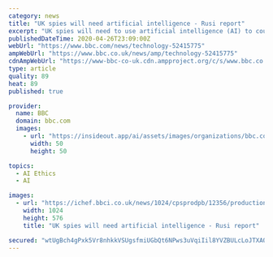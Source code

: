 ```yaml
---
category: news
title: "UK spies will need artificial intelligence - Rusi report"
excerpt: "UK spies will need to use artificial intelligence (AI) to counter a range of threats, an intelligence report says. Adversaries are likely to use the technology for attacks in cyberspace and on the political system,"
publishedDateTime: 2020-04-26T23:09:00Z
webUrl: "https://www.bbc.com/news/technology-52415775"
ampWebUrl: "https://www.bbc.co.uk/news/amp/technology-52415775"
cdnAmpWebUrl: "https://www-bbc-co-uk.cdn.ampproject.org/c/s/www.bbc.co.uk/news/amp/technology-52415775"
type: article
quality: 89
heat: 89
published: true

provider:
  name: BBC
  domain: bbc.com
  images:
    - url: "https://insideout.app/ai/assets/images/organizations/bbc.com-50x50.jpg"
      width: 50
      height: 50

topics:
  - AI Ethics
  - AI

images:
  - url: "https://ichef.bbci.co.uk/news/1024/cpsprodpb/12356/production/_111928547_gettyimages-881638976.jpg"
    width: 1024
    height: 576
    title: "UK spies will need artificial intelligence - Rusi report"

secured: "wtUgBch4gPxk5Vr8nhkkVSUgsfmiUGbQt6NPws3uVqiIil8YVZBULcLoJTXAO2+LP8Z/WMROB4wBKLaMfUxsFzASsnK7hAcg5jHQ5bNf7c0A+UYFj7h521v2/Mtjv1O/oQceXv+rmc4itptihQoLdj36NW8YfWb2+dAVur5ecT8wAWbmj7G5XDfDbGWNyuGAyw6dV3oBgXBrUnlP3kUDFqPyCFPtqDeN+xvqGR0ObsVYn1vec2bxRmgxXWz9yW5WLY4kW4DjN8zCrKoiDsgbUpcDVgruypUbyarslTuAMNWISKFq2jN4xNBXt8s62rprk510FZXnQ3gndyg5SlS1Kw/JGAQkcaPhZgiQis1d+uHj+oHB3w4cAZIBSP96xeT9n35pf0g2X62pJ+XQAPT6cwwxipXawU47ZA57xTJH+gGLKIss+RhIuJ7bdGwBW2cD/9TzAUZxJb3c5iiGOJh2yzNZBZknhqmjeDhm6ZzuYGA=;xTS6nHlWrbSqx8AGtHdi1w=="
---
```


